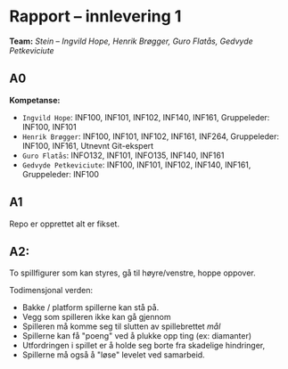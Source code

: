 # Rapport – innlevering 1
**Team:** *Stein* – *Ingvild Hope, Henrik Brøgger, Guro Flatås, Gedvyde Petkeviciute*

## A0

**Kompetanse:**
* `Ingvild Hope`: INF100, INF101, INF102, INF140, INF161, Gruppeleder: INF100, INF101
* `Henrik Brøgger`: INF100, INF101, INF102, INF161, INF264, Gruppeleder: INF100, INF161, Utnevnt Git-ekspert
* `Guro Flatås`: INFO132, INF101, INFO135, INF140, INF161
* `Gedvyde Petkeviciute`:  INF100, INF101, INF102, INF140, INF161, Gruppeleder: INF100

## A1

Repo er opprettet alt er fikset.

## A2:

To spillfigurer som kan styres, gå til høyre/venstre, hoppe oppover.

Todimensjonal verden:

  * Bakke / platform spillerne kan stå på.
  * Vegg som spilleren ikke kan gå gjennom
  * Spilleren må komme seg til slutten av spillebrettet *mål*
  * Spillerne kan få "poeng" ved å plukke opp ting (ex: diamanter)
  * Utfordringen i spillet er å holde seg borte fra skadelige hindringer,
  * Spillerne må også å "løse" levelet ved samarbeid.

